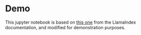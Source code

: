 # Demo 

This jupyter notebook is based on [this one](https://docs.llamaindex.ai/en/stable/examples/vector_stores/MilvusIndexDemo/) from the LlamaIndex documentation, and modified for demonstration purposes.

